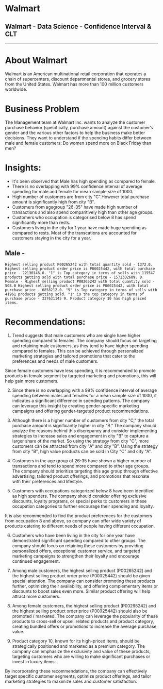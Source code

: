 # Walmart
## Walmart - Data Science - Confidence Interval &amp; CLT

---------------------------------------------------------------------------------------------------------------

# About Walmart
Walmart is an American multinational retail corporation that operates a chain of supercenters, discount departmental stores, and grocery stores from the United States. Walmart has more than 100 million customers worldwide.

# Business Problem
The Management team at Walmart Inc. wants to analyze the customer purchase behavior (specifically, purchase amount) against the customer’s gender and the various other factors to help the business make better decisions. They want to understand if the spending habits differ between male and female customers: Do women spend more on Black Friday than men?

# Insights:
- It's been observed that Male has high spending as compared to female.
- There is no overlapping with 99% confidence interval of average spending for male and female for mean sample size of 1000.
- High number of customers are from city "C".However total purchase amount is significantly high from city "B".
- Customers from agegroup "26-35" have made high number of transactions and also spend comparitively high than other age groups.
- Customers who occupation is categorised below 8 has spend significantly more than rests.
- Customers living in the city for 1 year have made huge spending as compared to rests. Most of the transcations are accounted for customers staying in the city for a year.
## Male -
    Highest selling product P00265242 with total quantity sold - 1372.0. Highest selling product order price is P00025442, with total purchase price - 22130146.0. "1" is Top category in terms of sells with 115547 products getting sold with total purchase price - 1572382609. 8. Female - Highest selling product P00265242 with total quantity sold - 508.0 Highest selling product order price is P00025442, with total purchase price - 6858212.0. "5" is Top category in terms of sells with 41961 products getting sold. "1" is the top category in terms of purchase price - 337631145 9. Product category 10 has high priced items.

# Recommendations:
1. Trend suggests that male customers who are single have higher spending compared to females. The company should focus on targeting and retaining male customers, as they tend to have higher spending compared to females. This can be achieved through personalized marketing strategies and tailored promotions that cater to the preferences and needs of male customers.

Since female customers have less spending, it is recommended to promote products in female segment by targeted marketing and promotions, this will help gain more customers.

2. Since there is no overlapping with a 99% confidence interval of average spending between males and females for a mean sample size of 1000, it indicates a significant difference in spending patterns. The company can leverage this insight by creating gender-specific marketing campaigns and offering gender-targeted product recommendations.

3. Although there is a higher number of customers from city "C," the total purchase amount is significantly higher in city "B." The company should analyze the reasons behind this discrepancy and consider implementing strategies to increase sales and engagement in city "B" to capture a larger share of the market. So using the strategy from city "C", more customers can be attracted from city "A" and city "B". Using the strategy from city "B", high value products can be sold in City "C" and city "A".

4. Customers in the age group of 26-35 have shown a higher number of transactions and tend to spend more compared to other age groups. The company should prioritize targeting this age group through effective advertising, tailored product offerings, and promotions that resonate with their preferences and lifestyle.

5. Customers with occupations categorized below 8 have been identified as high spenders. The company should consider offering exclusive discounts, loyalty programs, or special perks to customers in these occupation categories to further encourage their spending and loyalty.

It is also recommended to find the product preferences for the customers from occupation 8 and above, so company can offer wide variety of products catering to different needs of people having different occupation.

6. Customers who have been living in the city for one year have demonstrated significant spending compared to other groups. The company should focus on retaining these customers by providing personalized offers, exceptional customer service, and targeted marketing campaigns to strengthen their loyalty and encourage continued engagement.

7. Among male customers, the highest selling product (P00265242) and the highest selling product order price (P00025442) should be given special attention. The company can consider promoting these products further, optimizing their availability, and offering complementary items or discounts to boost sales even more. Similar product offering will help attract more customers.

8. Among female customers, the highest selling product (P00265242) and the highest selling product order price (P00025442) should also be promoted / marketed. The company can leverage the popularity of these products to cross-sell or upsell related products and product category, creating bundled offers or promotions to increase the average purchase value.

9. Product category 10, known for its high-priced items, should be strategically positioned and marketed as a premium category. The company can emphasize the exclusivity and value of these products, targeting customers who are willing to make significant purchases or invest in luxury items.

By incorporating these recommendations, the company can effectively target specific customer segments, optimize product offerings, and tailor marketing strategies to maximize sales and customer satisfaction.
